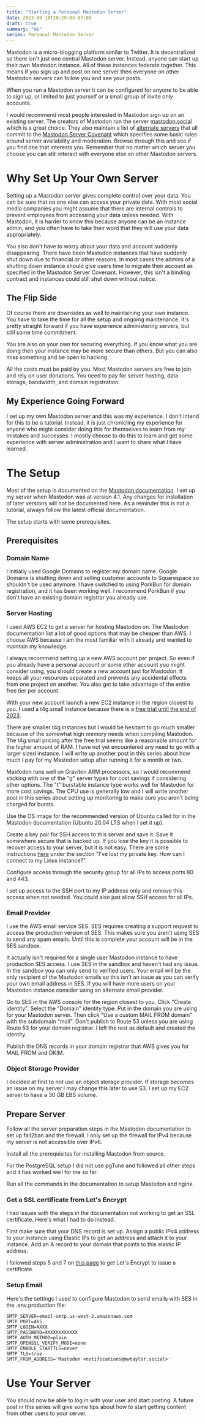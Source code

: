 ```yaml
---
title: "Starting a Personal Mastodon Server"
date: 2023-09-10T20:29:03-07:00
draft: true
summary: "Hi"
series: Personal Mastodon Server
---
```


Mastodon is a micro-blogging platform similar to Twitter. It is decentralized so there isn't just one central Mastodon
server. Instead, anyone can start up their own Mastodon instance. All of these instances federate together. This means
if you sign up and post on one server then everyone on other Mastodon servers can follow you and see your posts. 

When you run a Mastodon server it can be configured for anyone to be able to sign up, or limited to just yourself or a
small group of invite only accounts.

I would recommend most people interested in Mastodon sign up on an existing server. The creators of Mastodon run the 
server [mastodon.social][mastodon.social] which is a great choice. They also maintain a list of 
[alternate servers][Mastodon Servers] that all commit to the 
[Mastodon Server Covenant] which specifies some basic rules around server 
availability and moderation. Browse through this and see if you find one that interests you. Remember that no matter
which server you choose you can still interact with everyone else on other Mastodon servers.

# Why Set Up Your Own Server

Setting up a Mastodon server gives complete control over your data. You can be sure that no one else can access your 
private data. With most social media companies you might assume that there are internal controls to prevent employees 
from accessing your data unless needed. With Mastodon, it is harder to know this because anyone can be an instance 
admin, and you often have to take their word that they will use your data appropriately.

You also don't have to worry about your data and account suddenly disappearing. There have been Mastodon instances that 
have suddenly shut down due to financial or other reasons. In most cases the admins of a shutting down instance should 
give users time to migrate their account as specified in the Mastodon Server Covenant. However, this isn't a binding 
contract and instances could still shut down without notice.

## The Flip Side

Of course there are downsides as well to maintaining your own instance. You have to take the time for all the setup and 
ongoing maintenance. It's pretty straight forward if you have experience administering servers, but still some time 
commitment.

You are also on your own for securing everything. If you know what you are doing then your instance may be more secure 
than others. But you can also miss something and be open to hacking.

All the costs must be paid by you. Most Mastodon servers are free to join and rely on user donations. You need to pay 
for server hosting, data storage, bandwidth, and domain registration.

## My Experience Going Forward

I set up my own Mastodon server and this was my experience. I don't intend for this to be a tutorial. Instead, it is 
just chronicling my experience for anyone who might consider doing this for themselves to learn from my mistakes and 
successes. I mostly choose to do this to learn and get some experience with server administration and I want to share
what I have learned.

# The Setup

Most of the setup is documented on the [Mastodon documentation]. I set
up my server when Mastodon was at version 4.1. Any changes for installation of later versions will not be documented 
here. As a reminder this is not a tutorial, always follow the latest official documentation.

The setup starts with some prerequisites.

## Prerequisites

### Domain Name

I initially used Google Domains to register my domain name. Google Domains is shutting down and selling customer 
accounts to Squarespace so shouldn't be used anymore. I have switched to using PorkBun for domain registration, and it
has been working well. I recommend PorkBun if you don't have an existing domain registrar you already use.

### Server Hosting

I used AWS EC2 to get a server for hosting Mastodon on. The Mastodon documentation list a lot of good options that may 
be cheaper than AWS. I choose AWS because I am the most familiar with it already and wanted to maintain my knowledge.

I always recommend setting up a new AWS account per project. So even if you already have a personal account or some 
other account you might consider using, you should create a new account just for Mastodon. It keeps all your resources 
separated and prevents any accidental effects from one project on another. You also get to take advantage of the entire 
free tier per account.

With your new account launch a new EC2 instance in the region closest to you. I used a t4g.small instance because there 
is a [free trial until the end of 2023][AWS T4g Free Trial].

There are smaller t4g instances but I would be hesitant to go much smaller because of the somewhat high memory needs 
when compiling Mastodon. The t4g.small pricing after the free trial seems like a reasonable amount for the higher amount 
of RAM. I have not yet encountered any need to go with a larger sized instance. I will write up another post in this 
series about how much I pay for my Mastodon setup after running it for a month or two.

Mastodon runs well on Graviton ARM processors, so I would recommend sticking with one of the "g" server types for cost 
savings if considering other options. The "t" burstable instance type works well for Mastodon for more cost savings. The 
CPU use is generally low and I will write another post in this series about setting up monitoring to make sure you 
aren't being charged for bursts.

Use the OS image for the recommended version of Ubuntu called for in the Mastodon documentation (Ubuntu 20.04 LTS when I 
set it up).

Create a key pair for SSH access to this server and save it. Save it somewhere secure that is backed up. If you lose the 
key it is possible to recover access to your server, but it is not easy. There are some instructions 
[here][AWS Lost Key] under the section "I've lost my private key. How can I connect to my Linux instance?".

Configure access through the security group for all IPs to access ports 80 and 443.

I set up access to the SSH port to my IP address only and remove this access when not needed. You could also just allow 
SSH access for all IPs.

### Email Provider

I use the AWS email service SES. SES requires creating a support request to access the production version of SES. This 
makes sure you aren't using SES to send any spam emails. Until this is complete your account will be in the SES sandbox.

It actually isn't required for a single user Mastodon instance to have production SES access. I use SES in the sandbox 
and haven't had any issue. In the sandbox you can only send to verified users. Your email will be the only recipient of 
the Mastodon emails so this isn't an issue as you can verify your own email address in SES. If you will have more users
on your Mastodon instance consider using an alternate email provider.

Go to SES in the AWS console for the region closest to you. Click "Create identity". Select the "Domain" identity type. 
Put in the domain you are using for your Mastodon server. Then click "Use a custom MAIL FROM domain" with the subdomain 
"mail". Don't publish to Route 53 unless you are using Route 53 for your domain registrar. I left the rest as default 
and created the identity.

Publish the DNS records in your domain registrar that AWS gives you for MAIL FROM and DKIM.

### Object Storage Provider

I decided at first to not use an object storage provider. If storage becomes an issue on my server I may change this 
later to use S3. I set up my EC2 server to have a 30 GB EBS volume.

## Prepare Server

Follow all the server preparation steps in the Mastodon documentation to set up fail2ban and the firewall. I only set up 
the firewall for IPv4 because my server is not accessible over IPv6.

Install all the prerequisites for installing Mastodon from source.

For the PostgreSQL setup I did not use pgTune and followed all other steps and it has worked well for me so far.

Run all the commands in the documentation to setup Mastodon and nginx.

### Get a SSL certificate from Let's Encrypt

I had issues with the steps in the documentation not working to get an SSL certificate. Here's what I had to do instead.

First make sure that your DNS record is set up. Assign a public IPv4 address to your instance using Elastic IPs to get 
an address and attach it to your instance. Add an A record to your domain that points to this elastic IP address.

I followed steps 5 and 7 on [this page][Certificate Troubleshooting] to get Let's Encrypt to issue a certificate.

### Setup Email

Here's the settings I used to configure Mastodon to send emails with SES in the .env.production file:

```
SMTP_SERVER=email-smtp.us-west-2.amazonaws.com
SMTP_PORT=465
SMTP_LOGIN=AXXX
SMTP_PASSWORD=XXXXXXXXXXXX
SMTP_AUTH_METHOD=plain
SMTP_OPENSSL_VERIFY_MODE=none
SMTP_ENABLE_STARTTLS=never
SMTP_TLS=true
SMTP_FROM_ADDRESS='Mastodon <notifications@mwtaylor.social>'
```

# Use Your Server

You should now be able to log in with your user and start posting. A future post in this series will give some tips 
about how to start getting content from other users to your server.

[mastodon.social]: https://mastodon.social
[Mastodon Servers]: https://joinmastodon.org/servers
[Mastodon Server Covenant]: https://joinmastodon.org/covenant
[Mastodon Documentation]: https://docs.joinmastodon.org/user/run-your-own/
[Certificate Troubleshooting]: https://www.linuxbabe.com/ubuntu/how-to-install-mastodon-on-ubuntu
[AWS T4g Free Trial]: https://repost.aws/articles/ARdZ3_Qv8TQdyWhmy4npRMRQ/announcing-amazon-ec2-t4g-free-trial-extension
[AWS Lost Key]: https://docs.aws.amazon.com/AWSEC2/latest/UserGuide/TroubleshootingInstancesConnecting.html

